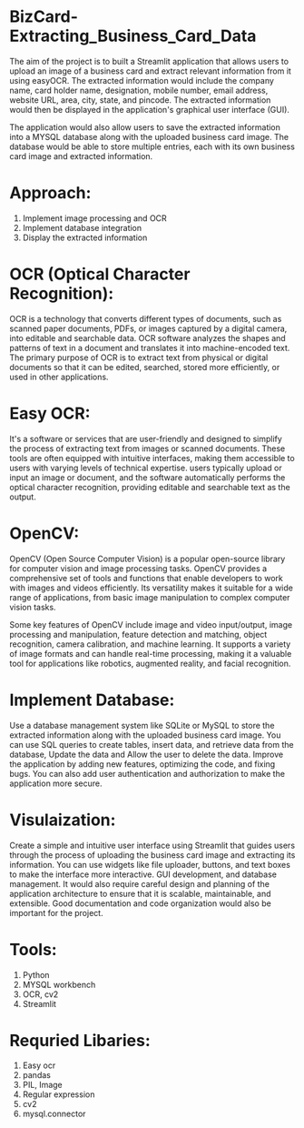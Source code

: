 # BizCard-Extracting_Business_Card_Data
The aim of the project is to built a Streamlit application that allows users to upload an image of a business card and extract relevant information from it using easyOCR. The extracted information would include the company name, card holder name, designation, mobile number, email address, website URL, area, city, state, and pincode. The extracted information would then be displayed in the application's graphical user interface (GUI).

The application would also allow users to save the extracted information into a MYSQL database along with the uploaded business card image. The database would be able to store multiple entries, each with its own business card image and extracted information.

# Approach:
1. Implement image processing and OCR
2. Implement database integration
3. Display the extracted information

# OCR (Optical Character Recognition):
OCR is a technology that converts different types of documents, such as scanned paper documents, PDFs, or images captured by a digital camera, into editable and searchable data. OCR software analyzes the shapes and patterns of text in a document and translates it into machine-encoded text. The primary purpose of OCR is to extract text from physical or digital documents so that it can be edited, searched, stored more efficiently, or used in other applications.

# Easy OCR: 
It's a software or services that are user-friendly and designed to simplify the process of extracting text from images or scanned documents. These tools are often equipped with intuitive interfaces, making them accessible to users with varying levels of technical expertise. users typically upload or input an image or document, and the software automatically performs the optical character recognition, providing editable and searchable text as the output. 

# OpenCV:
OpenCV (Open Source Computer Vision) is a popular open-source library for computer vision and image processing tasks. OpenCV provides a comprehensive set of tools and functions that enable developers to work with images and videos efficiently. Its versatility makes it suitable for a wide range of applications, from basic image manipulation to complex computer vision tasks. 

Some key features of OpenCV include image and video input/output, image processing and manipulation, feature detection and matching, object recognition, camera calibration, and machine learning. It supports a variety of image formats and can handle real-time processing, making it a valuable tool for applications like robotics, augmented reality, and facial recognition.

# Implement Database:
Use a database management system like SQLite or MySQL to store the extracted information along with the uploaded business card image. You can use SQL queries to create tables, insert data, and retrieve data from the database, Update the data and Allow the user to delete the data. Improve the application by adding new features, optimizing the code, and fixing bugs. You can also add user authentication and authorization to make the application more secure.

# Visulaization:
Create a simple and intuitive user interface using Streamlit that guides users through the process of uploading the business card image and extracting its information. You can use widgets like file uploader, buttons, and text boxes to make the interface more interactive. GUI development, and database management. It would also require careful design and planning of the application architecture to ensure that it is scalable, maintainable, and extensible. Good documentation and code organization would also be important for the project.

# Tools:
1. Python
2. MYSQL workbench
3. OCR, cv2
4. Streamlit

# Requried Libaries:
1. Easy ocr
2. pandas
3. PIL, Image
4. Regular expression
5. cv2
6. mysql.connector

